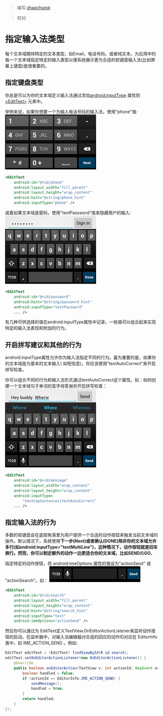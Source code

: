 > 编写:[zhaochunqi](https://github.com/zhaochunqi)

> 校对:

# 指定输入法类型

每个文本域期待特定的文本类型，如Email，电话号码，或者纯文本。为应用中的每一个文本域指定特定的输入类型以便系统展示更为合适的软键盘输入法(比如屏幕上键盘)是很重要的。

## 指定键盘类型

你总是可以为你的文本域定义输入法通过添加[android:inputType](http://developer.android.com/reference/android/widget/TextView.html#attr_android:inputType) 属性到 [&lt;EditText&gt;](http://developer.android.com/reference/android/widget/EditText.html) 元素中。

举例来说，如果你想要一个为输入电话号码的输入法，使用"phone"值:
![edittext-phone](edittext-phone.png "Figure 1. The phone input type.")

```xml
<EditText
    android:id="@+id/phone"
    android:layout_width="fill_parent"
    android:layout_height="wrap_content"
    android:hint="@string/phone_hint"
    android:inputType="phone" />
```

或着如果文本域是密码，使用"textPassword"值来隐藏用户的输入:
![ime_password](ime_password.png )

```xml
<EditText
    android:id="@+id/password"
    android:hint="@string/password_hint"
    android:inputType="textPassword"
    ... />
```
有几种可供选择的值在android:inputType属性中记录，一些值可以组合起来实现特定的输入法表现和附加的行为。

## 开启拼写建议和其他的行为

android:inputType属性允许你为输入法指定不同的行为。最为重要的是，如果你的文本域是为基本的文本输入( 如短信息)，你应该使用"textAutoCorrect"来开启拼写检查。

你可以组合不同的行为和输入法形式通过textAutoCorrect这个属性。如：如何创建一个文本域句子单词的首字母答谢并开启拼写检查：
![ime_autocorrect](ime_autocorrect.png)
```xml
<EditText
    android:id="@+id/message"
    android:layout_width="wrap_content"
    android:layout_height="wrap_content"
    android:inputType=
        "textCapSentences|textAutoCorrect"
    ... />
```

## 指定输入法的行为

多数的软键盘会在底部角落里为用户提供一个合适的动作按钮来触发当前文本域的操作。默认情况下，系统使用**下一步(Next)**或者**确认(DONE)**除非你的文本域允许多行(如android:inputType="textMultiLine")，这种情况下，动作按钮就是回车换行。然而，你可以制定额外的动作一边更适合你的文本域，比如**SEND**和**GO**。

指定特定的动作按钮，将 android:imeOptions 属性的值设为"actionSend" 或 "actionSearch"。如：
![edittext-actionsend](edittext-actionsend.png)
```xml
<EditText
    android:id="@+id/search"
    android:layout_width="fill_parent"
    android:layout_height="wrap_content"
    android:hint="@string/search_hint"
    android:inputType="text"
    android:imeOptions="actionSend" />
```
然后你可以通过为 EditText定义TextView.OnEditorActionListener来监听动作按钮的启动。在监听器中，对输入法编辑器对合适的回应的动作ID对应在 EditorInfo 类中，如 IME_ACTION_SEND 。例如:

```java
EditText editText = (EditText) findViewById(R.id.search);
editText.setOnEditorActionListener(new OnEditorActionListener() {
    @Override
    public boolean onEditorAction(TextView v, int actionId, KeyEvent event) {
        boolean handled = false;
        if (actionId == EditorInfo.IME_ACTION_SEND) {
            sendMessage();
            handled = true;
        }
        return handled;
    }
});
```



